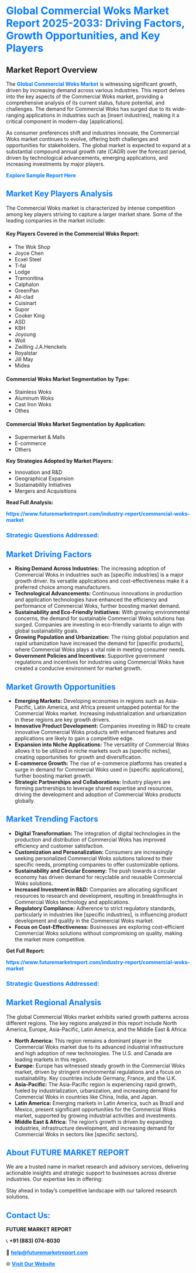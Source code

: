 <h1 style="color: #007BFF;">Global Commercial Woks Market Report 2025-2033: Driving Factors, Growth Opportunities, and Key Players</h1>

<section id="overview">
<h2>Market Report Overview</h2>
<p>The <a href="https://www.futuremarketreport.com/industry-report/commercial-woks-market" style="color: #007BFF; text-decoration: none;"><strong>Global Commercial Woks Market</strong></a> is witnessing significant growth, driven by increasing demand across various industries. This report delves into the key aspects of the Commercial Woks market, providing a comprehensive analysis of its current status, future potential, and challenges. The demand for Commercial Woks has surged due to its wide-ranging applications in industries such as [insert industries], making it a critical component in modern-day [applications].</p>
<p>As consumer preferences shift and industries innovate, the Commercial Woks market continues to evolve, offering both challenges and opportunities for stakeholders. The global market is expected to expand at a substantial compound annual growth rate (CAGR) over the forecast period, driven by technological advancements, emerging applications, and increasing investments by major players.</p>
</section>

<section id="overview">
<p><a href="https://www.futuremarketreport.com/request-sample/reportId=48326" style="color: #007BFF; text-decoration: none;"><strong>Explore Sample Report Here</strong></a></p>
</section>

<section id="key-players">
<h2 style="color: #007BFF;">Market Key Players Analysis</h2>
<p>The Commercial Woks market is characterized by intense competition among key players striving to capture a larger market share. Some of the leading companies in the market include:</p>
<h4>Key Players Covered in the Commercial Woks Report:</h4>
<ul><li>The Wok Shop</li><li>Joyce Chen</li><li>Ecxel Steel</li><li>T-fal</li><li>Lodge</li><li>Tramonitina</li><li>Calphalon</li><li>GreenPan</li><li>All-clad</li><li>Cuisinart</li><li>Supor</li><li>Cooker King</li><li>ASD</li><li>KBH</li><li>Joyoung</li><li>Woll</li><li>Zwilling J.A.Henckels</li><li>Royalstar</li><li>Jill May</li><li>Midea</li></ul>
<h4>Commercial Woks Market Segmentation by Type:</h4>
<ul><li>Stainless Woks</li><li>Aluminum Woks</li><li>Cast Iron Woks</li><li>Othes</li></ul>

<h4>Commercial Woks Market Segmentation by Application:</h4>
<ul><li>Supermerket &amp; Malls</li><li>E-commerce</li><li>Others</li></ul>
<p><strong>Key Strategies Adopted by Market Players:</strong></p>
<ul>
<li>Innovation and R&D</li>
<li>Geographical Expansion</li>
<li>Sustainability Initiatives</li>
<li>Mergers and Acquisitions</li>
</ul>
</section>

<section>
<p><strong>Read Full Analysis: </strong></p><a href="https://www.futuremarketreport.com/industry-report/commercial-woks-market" style="color: #007BFF; text-decoration: none;"><strong>https://www.futuremarketreport.com/industry-report/commercial-woks-market</strong></a>
<h3 style="color: #007BFF;">Strategic Questions Addressed:</h3>
</section>

<section id="driving-factors">
<h2 style="color: #007BFF;">Market Driving Factors</h2>
<ul>
<li><strong>Rising Demand Across Industries:</strong> The increasing adoption of Commercial Woks in industries such as [specific industries] is a major growth driver. Its versatile applications and cost-effectiveness make it a preferred choice among manufacturers.</li>
<li><strong>Technological Advancements:</strong> Continuous innovations in production and application technologies have enhanced the efficiency and performance of Commercial Woks, further boosting market demand.</li>
<li><strong>Sustainability and Eco-Friendly Initiatives:</strong> With growing environmental concerns, the demand for sustainable Commercial Woks solutions has surged. Companies are investing in eco-friendly variants to align with global sustainability goals.</li>
<li><strong>Growing Population and Urbanization:</strong> The rising global population and rapid urbanization have increased the demand for [specific products], where Commercial Woks plays a vital role in meeting consumer needs.</li>
<li><strong>Government Policies and Incentives:</strong> Supportive government regulations and incentives for industries using Commercial Woks have created a conducive environment for market growth.</li>
</ul>
</section>

<section id="growth-opportunities">
<h2 style="color: #007BFF;">Market Growth Opportunities</h2>
<ul>
<li><strong>Emerging Markets:</strong> Developing economies in regions such as Asia-Pacific, Latin America, and Africa present untapped potential for the Commercial Woks market. Increasing industrialization and urbanization in these regions are key growth drivers.</li>
<li><strong>Innovative Product Development:</strong> Companies investing in R&D to create innovative Commercial Woks products with enhanced features and applications are likely to gain a competitive edge.</li>
<li><strong>Expansion into Niche Applications:</strong> The versatility of Commercial Woks allows it to be utilized in niche markets such as [specific niches], creating opportunities for growth and diversification.</li>
<li><strong>E-commerce Growth:</strong> The rise of e-commerce platforms has created a surge in demand for Commercial Woks used in [specific applications], further boosting market growth.</li>
<li><strong>Strategic Partnerships and Collaborations:</strong> Industry players are forming partnerships to leverage shared expertise and resources, driving the development and adoption of Commercial Woks products globally.</li>
</ul>
</section>

<section id="trending-factors">
<h2 style="color: #007BFF;">Market Trending Factors</h2>
<ul>
<li><strong>Digital Transformation:</strong> The integration of digital technologies in the production and distribution of Commercial Woks has improved efficiency and customer satisfaction.</li>
<li><strong>Customization and Personalization:</strong> Consumers are increasingly seeking personalized Commercial Woks solutions tailored to their specific needs, prompting companies to offer customizable options.</li>
<li><strong>Sustainability and Circular Economy:</strong> The push towards a circular economy has driven demand for recyclable and reusable Commercial Woks solutions.</li>
<li><strong>Increased Investment in R&D:</strong> Companies are allocating significant resources to research and development, resulting in breakthroughs in Commercial Woks technology and applications.</li>
<li><strong>Regulatory Compliance:</strong> Adherence to strict regulatory standards, particularly in industries like [specific industries], is influencing product development and quality in the Commercial Woks market.</li>
<li><strong>Focus on Cost-Effectiveness:</strong> Businesses are exploring cost-efficient Commercial Woks solutions without compromising on quality, making the market more competitive.</li>
</ul>
</section>

<section>
<p><strong>Get Full Report: </strong></p><a href="https://www.futuremarketreport.com/industry-report/commercial-woks-market" style="color: #007BFF; text-decoration: none;"><strong>https://www.futuremarketreport.com/industry-report/commercial-woks-market</strong></a>
<h3 style="color: #007BFF;">Strategic Questions Addressed:</h3>
</section>


<section id="regional-analysis">
<h2 style="color: #007BFF;">Market Regional Analysis</h2>
<p>The global Commercial Woks market exhibits varied growth patterns across different regions. The key regions analyzed in this report include North America, Europe, Asia-Pacific, Latin America, and the Middle East & Africa:</p>
<ul>
<li><strong>North America:</strong> This region remains a dominant player in the Commercial Woks market due to its advanced industrial infrastructure and high adoption of new technologies. The U.S. and Canada are leading markets in this region.</li>
<li><strong>Europe:</strong> Europe has witnessed steady growth in the Commercial Woks market, driven by stringent environmental regulations and a focus on sustainability. Key countries include Germany, France, and the U.K.</li>
<li><strong>Asia-Pacific:</strong> The Asia-Pacific region is experiencing rapid growth, fueled by industrialization, urbanization, and increasing demand for Commercial Woks in countries like China, India, and Japan.</li>
<li><strong>Latin America:</strong> Emerging markets in Latin America, such as Brazil and Mexico, present significant opportunities for the Commercial Woks market, supported by growing industrial activities and investments.</li>
<li><strong>Middle East & Africa:</strong> The region’s growth is driven by expanding industries, infrastructure development, and increasing demand for Commercial Woks in sectors like [specific sectors].</li>
</ul>
</section>

<footer>
<h2 style="color: #007BFF;">About FUTURE MARKET REPORT</h2>
<p>We are a trusted name in market research and advisory services, delivering actionable insights and strategic support to businesses across diverse industries. Our expertise lies in offering:</p>

<p>Stay ahead in today’s competitive landscape with our tailored research solutions.</p>

<h2 style="color: #007BFF;">Contact Us:</h2>
<p><strong>FUTURE MARKET REPORT</strong></p>
<p>📞 <strong>+91 (883) 074-8030</strong></p>
<p>📧 <strong><a href="mailto:help@futuremarketreport.com" style="color: #007BFF;">help@futuremarketreport.com</a></strong></p>
<p>🌐 <strong><a href="https://www.futuremarketreport.com/" style="color: #007BFF;">Visit Our Website</a></strong></p>
</footer>